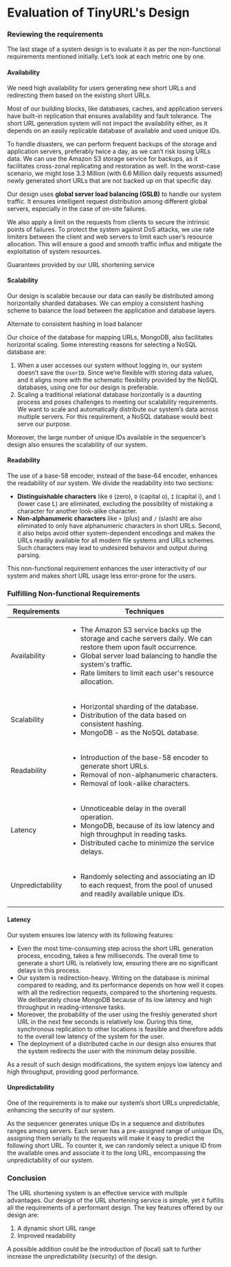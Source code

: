 # Evaluation of TinyURL's Design

### Reviewing the requirements <a href="#reviewing-the-requirements-0" id="reviewing-the-requirements-0"></a>

The last stage of a system design is to evaluate it as per the non-functional requirements mentioned initially. Let’s look at each metric one by one.

#### Availability <a href="#availability-1" id="availability-1"></a>

We need high availability for users generating new short URLs and redirecting them based on the existing short URLs.

Most of our building blocks, like databases, caches, and application servers have built-in replication that ensures availability and fault tolerance. The short URL generation system will not impact the availability either, as it depends on an easily replicable database of available and used unique IDs.

To handle disasters, we can perform frequent backups of the storage and application servers, preferably twice a day, as we can’t risk losing URLs data. We can use the Amazon S3 storage service for backups, as it facilitates cross-zonal replicating and restoration as well. In the worst-case scenario, we might lose 3.3 Million (with 6.6 Million daily requests assumed) newly generated short URLs that are not backed up on that specific day.

Our design uses **global server load balancing (GSLB)** to handle our system traffic. It ensures intelligent request distribution among different global servers, especially in the case of on-site failures.

We also apply a limit on the requests from clients to secure the intrinsic points of failures. To protect the system against DoS attacks, we use rate limiters between the client and web servers to limit each user’s resource allocation. This will ensure a good and smooth traffic influx and mitigate the exploitation of system resources.

Guarantees provided by our URL shortening service

#### Scalability <a href="#scalability-0" id="scalability-0"></a>

Our design is scalable because our data can easily be distributed among horizontally sharded databases. We can employ a consistent hashing scheme to balance the load between the application and database layers.

Alternate to consistent hashing in load balancer

Our choice of the database for mapping URLs, MongoDB, also facilitates horizontal scaling. Some interesting reasons for selecting a NoSQL database are:

1. When a user accesses our system without logging in, our system doesn’t save the `UserID`. Since we’re flexible with storing data values, and it aligns more with the schematic flexibility provided by the NoSQL databases, using one for our design is preferable.
2. Scaling a traditional relational database horizontally is a daunting process and poses challenges to meeting our scalability requirements. We want to scale and automatically distribute our system’s data across multiple servers. For this requirement, a NoSQL database would best serve our purpose.

Moreover, the large number of unique IDs available in the sequencer’s design also ensures the scalability of our system.

#### Readability <a href="#readability-0" id="readability-0"></a>

The use of a base-58 encoder, instead of the base-64 encoder, enhances the readability of our system. We divide the readability into two sections:

* **Distinguishable characters** like `0` (zero), `O` (capital o), `I` (capital i), and `l` (lower case L) are eliminated, excluding the possibility of mistaking a character for another look-alike character.
* **Non-alphanumeric characters** like `+` (plus) and `/` (slash) are also eliminated to only have alphanumeric characters in short URLs. Second, it also helps avoid other system-dependent encodings and makes the URLs readily available for all modern file systems and URLs schemes. Such characters may lead to undesired behavior and output during parsing.

This non-functional requirement enhances the user interactivity of our system and makes short URL usage less error-prone for the users.

### Fulfilling Non-functional Requirements

| Requirements     | Techniques                                                                                                                                                                                                                                                            |
| ---------------- | --------------------------------------------------------------------------------------------------------------------------------------------------------------------------------------------------------------------------------------------------------------------- |
| Availability     | <ul><li>The Amazon S3 service backs up the storage and cache servers daily. We can restore them upon fault occurrence.</li><li>Global server load balancing to handle the system's traffic.</li><li>Rate limiters to limit each user's resource allocation.</li></ul> |
| Scalability      | <ul><li>Horizontal sharding of the database.</li><li>Distribution of the data based on consistent hashing.</li><li>MongoDB - as the NoSQL database.</li></ul>                                                                                                         |
| Readability      | <ul><li>Introduction of the base-58 encoder to generate short URLs.</li><li>Removal of non-alphanumeric characters.</li><li>Removal of look-alike characters.</li></ul>                                                                                               |
| Latency          | <ul><li>Unnoticeable delay in the overall operation.</li><li>MongoDB, because of its low latency and high throughput in reading tasks.</li><li>Distributed cache to minimize the service delays.</li></ul>                                                            |
| Unpredictability | <ul><li>Randomly selecting and associating an ID to each request, from the pool of unused and readily available unique IDs.</li></ul>                                                                                                                                 |

#### Latency <a href="#latency-0" id="latency-0"></a>

Our system ensures low latency with its following features:

* Even the most time-consuming step across the short URL generation process, encoding, takes a few milliseconds. The overall time to generate a short URL is relatively low, ensuring there are no significant delays in this process.
* Our system is redirection-heavy. Writing on the database is minimal compared to reading, and its performance depends on how well it copes with all the redirection requests, compared to the shortening requests. We deliberately chose MongoDB because of its low latency and high throughput in reading-intensive tasks.
* Moreover, the probability of the user using the freshly generated short URL in the next few seconds is relatively low. During this time, synchronous replication to other locations is feasible and therefore adds to the overall low latency of the system for the user.
* The deployment of a distributed cache in our design also ensures that the system redirects the user with the minimum delay possible.

As a result of such design modifications, the system enjoys low latency and high throughput, providing good performance.

#### Unpredictability <a href="#unpredictability-1" id="unpredictability-1"></a>

One of the requirements is to make our system’s short URLs unpredictable, enhancing the security of our system.

As the sequencer generates unique IDs in a sequence and distributes ranges among servers. Each server has a pre-assigned range of unique IDs, assigning them serially to the requests will make it easy to predict the following short URL. To counter it, we can randomly select a unique ID from the available ones and associate it to the long URL, encompassing the unpredictability of our system.

### Conclusion <a href="#conclusion-2" id="conclusion-2"></a>

The URL shortening system is an effective service with multiple advantages. Our design of the URL shortening service is simple, yet it fulfills all the requirements of a performant design. The key features offered by our design are:

1. A dynamic short URL range
2. Improved readability

A possible addition could be the introduction of (local) salt to further increase the unpredictability (security) of the design.

